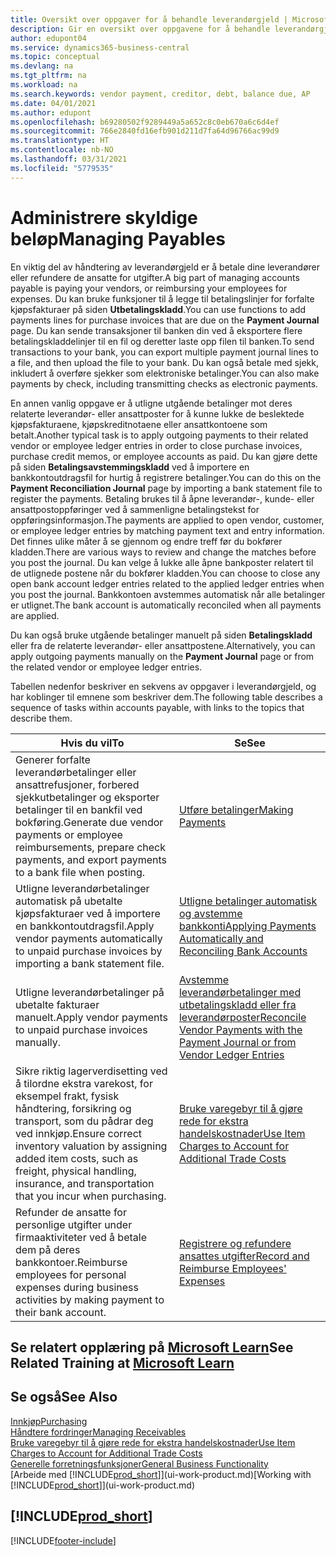 ```yaml
---
title: Oversikt over oppgaver for å behandle leverandørgjeld | Microsoft-dokumentasjon
description: Gir en oversikt over oppgavene for å behandle leverandørgjeld, for eksempel betale kreditorer eller utligne utgående betalinger mot poster for å lukke fakturaer eller kreditnotaer.
author: edupont04
ms.service: dynamics365-business-central
ms.topic: conceptual
ms.devlang: na
ms.tgt_pltfrm: na
ms.workload: na
ms.search.keywords: vendor payment, creditor, debt, balance due, AP
ms.date: 04/01/2021
ms.author: edupont
ms.openlocfilehash: b69280502f9289449a5a652c8c0eb670a6c6d4ef
ms.sourcegitcommit: 766e2840fd16efb901d211d7fa64d96766ac99d9
ms.translationtype: HT
ms.contentlocale: nb-NO
ms.lasthandoff: 03/31/2021
ms.locfileid: "5779535"
---
```

# <a name="managing-payables"></a><span data-ttu-id="17041-103">Administrere skyldige beløp</span><span class="sxs-lookup"><span data-stu-id="17041-103">Managing Payables</span></span>

<span data-ttu-id="17041-104">En viktig del av håndtering av leverandørgjeld er å betale dine leverandører eller refundere de ansatte for utgifter.</span><span class="sxs-lookup"><span data-stu-id="17041-104">A big part of managing accounts payable is paying your vendors, or reimbursing your employees for expenses.</span></span> <span data-ttu-id="17041-105">Du kan bruke funksjoner til å legge til betalingslinjer for forfalte kjøpsfakturaer på siden **Utbetalingskladd**.</span><span class="sxs-lookup"><span data-stu-id="17041-105">You can use functions to add payments lines for purchase invoices that are due on the **Payment Journal** page.</span></span> <span data-ttu-id="17041-106">Du kan sende transaksjoner til banken din ved å eksportere flere betalingskladdelinjer til en fil og deretter laste opp filen til banken.</span><span class="sxs-lookup"><span data-stu-id="17041-106">To send transactions to your bank, you can export multiple payment journal lines to a file, and then upload the file to your bank.</span></span> <span data-ttu-id="17041-107">Du kan også betale med sjekk, inkludert å overføre sjekker som elektroniske betalinger.</span><span class="sxs-lookup"><span data-stu-id="17041-107">You can also make payments by check, including transmitting checks as electronic payments.</span></span>

<span data-ttu-id="17041-108">En annen vanlig oppgave er å utligne utgående betalinger mot deres relaterte leverandør- eller ansattposter for å kunne lukke de beslektede kjøpsfakturaene, kjøpskreditnotaene eller ansattkontoene som betalt.</span><span class="sxs-lookup"><span data-stu-id="17041-108">Another typical task is to apply outgoing payments to their related vendor or employee ledger entries in order to close purchase invoices, purchase credit memos, or employee accounts as paid.</span></span> <span data-ttu-id="17041-109">Du kan gjøre dette på siden **Betalingsavstemmingskladd** ved å importere en bankkontoutdragsfil for hurtig å registrere betalinger.</span><span class="sxs-lookup"><span data-stu-id="17041-109">You can do this on the **Payment Reconciliation Journal** page by importing a bank statement file to register the payments.</span></span> <span data-ttu-id="17041-110">Betaling brukes til å åpne leverandør-, kunde- eller ansattpostoppføringer ved å sammenligne betalingstekst for oppføringsinformasjon.</span><span class="sxs-lookup"><span data-stu-id="17041-110">The payments are applied to open vendor, customer, or employee ledger entries by matching payment text and entry information.</span></span> <span data-ttu-id="17041-111">Det finnes ulike måter å se gjennom og endre treff før du bokfører kladden.</span><span class="sxs-lookup"><span data-stu-id="17041-111">There are various ways to review and change the matches before you post the journal.</span></span> <span data-ttu-id="17041-112">Du kan velge å lukke alle åpne bankposter relatert til de utlignede postene når du bokfører kladden.</span><span class="sxs-lookup"><span data-stu-id="17041-112">You can choose to close any open bank account ledger entries related to the applied ledger entries when you post the journal.</span></span> <span data-ttu-id="17041-113">Bankkontoen avstemmes automatisk når alle betalinger er utlignet.</span><span class="sxs-lookup"><span data-stu-id="17041-113">The bank account is automatically reconciled when all payments are applied.</span></span>

<span data-ttu-id="17041-114">Du kan også bruke utgående betalinger manuelt på siden **Betalingskladd** eller fra de relaterte leverandør- eller ansattpostene.</span><span class="sxs-lookup"><span data-stu-id="17041-114">Alternatively, you can apply outgoing payments manually on the **Payment Journal** page or from the related vendor or employee ledger entries.</span></span>

<span data-ttu-id="17041-115">Tabellen nedenfor beskriver en sekvens av oppgaver i leverandørgjeld, og har koblinger til emnene som beskriver dem.</span><span class="sxs-lookup"><span data-stu-id="17041-115">The following table describes a sequence of tasks within accounts payable, with links to the topics that describe them.</span></span>

| <span data-ttu-id="17041-116">Hvis du vil</span><span class="sxs-lookup"><span data-stu-id="17041-116">To</span></span> | <span data-ttu-id="17041-117">Se</span><span class="sxs-lookup"><span data-stu-id="17041-117">See</span></span> |
| --- | --- |
| <span data-ttu-id="17041-118">Generer forfalte leverandørbetalinger eller ansattrefusjoner, forbered sjekkutbetalinger og eksporter betalinger til en bankfil ved bokføring.</span><span class="sxs-lookup"><span data-stu-id="17041-118">Generate due vendor payments or employee reimbursements, prepare check payments, and export payments to a bank file when posting.</span></span> |[<span data-ttu-id="17041-119">Utføre betalinger</span><span class="sxs-lookup"><span data-stu-id="17041-119">Making Payments</span></span>](payables-make-payments.md) |
| <span data-ttu-id="17041-120">Utligne leverandørbetalinger automatisk på ubetalte kjøpsfakturaer ved å importere en bankkontoutdragsfil.</span><span class="sxs-lookup"><span data-stu-id="17041-120">Apply vendor payments automatically to unpaid purchase invoices by importing a bank statement file.</span></span> |[<span data-ttu-id="17041-121">Utligne betalinger automatisk og avstemme bankkonti</span><span class="sxs-lookup"><span data-stu-id="17041-121">Applying Payments Automatically and Reconciling Bank Accounts</span></span>](receivables-apply-payments-auto-reconcile-bank-accounts.md) |
| <span data-ttu-id="17041-122">Utligne leverandørbetalinger på ubetalte fakturaer manuelt.</span><span class="sxs-lookup"><span data-stu-id="17041-122">Apply vendor payments to unpaid purchase invoices manually.</span></span> |[<span data-ttu-id="17041-123">Avstemme leverandørbetalinger med utbetalingskladd eller fra leverandørposter</span><span class="sxs-lookup"><span data-stu-id="17041-123">Reconcile Vendor Payments with the Payment Journal or from Vendor Ledger Entries</span></span>](payables-how-apply-purchase-transactions-manually.md) |
|<span data-ttu-id="17041-124">Sikre riktig lagerverdisetting ved å tilordne ekstra varekost, for eksempel frakt, fysisk håndtering, forsikring og transport, som du pådrar deg ved innkjøp.</span><span class="sxs-lookup"><span data-stu-id="17041-124">Ensure correct inventory valuation by assigning added item costs, such as freight, physical handling, insurance, and transportation that you incur when purchasing.</span></span>|[<span data-ttu-id="17041-125">Bruke varegebyr til å gjøre rede for ekstra handelskostnader</span><span class="sxs-lookup"><span data-stu-id="17041-125">Use Item Charges to Account for Additional Trade Costs</span></span>](payables-how-assign-item-charges.md)|
|<span data-ttu-id="17041-126">Refunder de ansatte for personlige utgifter under firmaaktiviteter ved å betale dem på deres bankkontoer.</span><span class="sxs-lookup"><span data-stu-id="17041-126">Reimburse employees for personal expenses during business activities by making payment to their bank account.</span></span>|[<span data-ttu-id="17041-127">Registrere og refundere ansattes utgifter</span><span class="sxs-lookup"><span data-stu-id="17041-127">Record and Reimburse Employees' Expenses</span></span>](finance-how-record-reimburse-employee-expenses.md)|

## <a name="see-related-training-at-microsoft-learn"></a><span data-ttu-id="17041-128">Se relatert opplæring på [Microsoft Learn](/learn/paths/process-customer-vendor-payments-dynamics-365-business-central/)</span><span class="sxs-lookup"><span data-stu-id="17041-128">See Related Training at [Microsoft Learn](/learn/paths/process-customer-vendor-payments-dynamics-365-business-central/)</span></span>

## <a name="see-also"></a><span data-ttu-id="17041-129">Se også</span><span class="sxs-lookup"><span data-stu-id="17041-129">See Also</span></span>
[<span data-ttu-id="17041-130">Innkjøp</span><span class="sxs-lookup"><span data-stu-id="17041-130">Purchasing</span></span>](purchasing-manage-purchasing.md)  
[<span data-ttu-id="17041-131">Håndtere fordringer</span><span class="sxs-lookup"><span data-stu-id="17041-131">Managing Receivables</span></span>](receivables-manage-receivables.md)  
[<span data-ttu-id="17041-132">Bruke varegebyr til å gjøre rede for ekstra handelskostnader</span><span class="sxs-lookup"><span data-stu-id="17041-132">Use Item Charges to Account for Additional Trade Costs</span></span>](payables-how-assign-item-charges.md)  
[<span data-ttu-id="17041-133">Generelle forretningsfunksjoner</span><span class="sxs-lookup"><span data-stu-id="17041-133">General Business Functionality</span></span>](ui-across-business-areas.md)  
<span data-ttu-id="17041-134">[Arbeide med [!INCLUDE[prod_short](includes/prod_short.md)]](ui-work-product.md)</span><span class="sxs-lookup"><span data-stu-id="17041-134">[Working with [!INCLUDE[prod_short](includes/prod_short.md)]](ui-work-product.md)</span></span>

## [!INCLUDE[prod_short](includes/free_trial_md.md)]  


[!INCLUDE[footer-include](includes/footer-banner.md)]